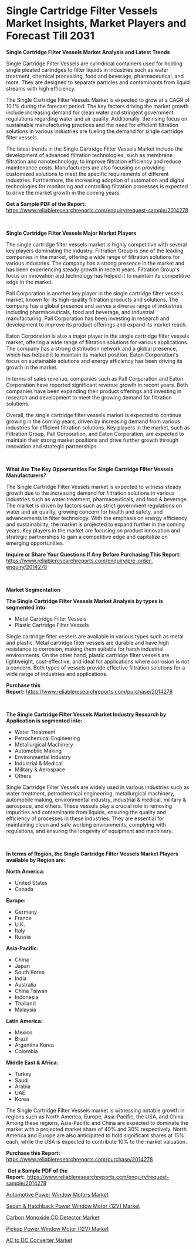 <p><h1>Single Cartridge Filter Vessels Market Insights, Market Players and Forecast Till 2031</h1></p><p><strong>Single Cartridge Filter Vessels Market Analysis and Latest Trends</strong></p>
<p><p>Single Cartridge Filter Vessels are cylindrical containers used for holding single pleated cartridges to filter liquids in industries such as water treatment, chemical processing, food and beverage, pharmaceutical, and more. They are designed to separate particles and contaminants from liquid streams with high efficiency.</p><p>The Single Cartridge Filter Vessels Market is expected to grow at a CAGR of 10.1% during the forecast period. The key factors driving the market growth include increasing demand for clean water and stringent government regulations regarding water and air quality. Additionally, the rising focus on sustainable manufacturing practices and the need for efficient filtration solutions in various industries are fueling the demand for single cartridge filter vessels.</p><p>The latest trends in the Single Cartridge Filter Vessels Market include the development of advanced filtration technologies, such as membrane filtration and nanotechnology, to improve filtration efficiency and reduce maintenance costs. Manufacturers are also focusing on providing customized solutions to meet the specific requirements of different industries. Furthermore, the increasing adoption of automation and digital technologies for monitoring and controlling filtration processes is expected to drive the market growth in the coming years.</p></p>
<p><strong>Get a Sample PDF of the Report:&nbsp;</strong> <a href="https://www.reliableresearchreports.com/enquiry/request-sample/2014278">https://www.reliableresearchreports.com/enquiry/request-sample/2014278</a></p>
<p>&nbsp;</p>
<p><strong>Single Cartridge Filter Vessels Major Market Players</strong></p>
<p><p>The single cartridge filter vessels market is highly competitive with several key players dominating the industry. Filtration Group is one of the leading companies in the market, offering a wide range of filtration solutions for various industries. The company has a strong presence in the market and has been experiencing steady growth in recent years. Filtration Group's focus on innovation and technology has helped it to maintain its competitive edge in the market.</p><p>Pall Corporation is another key player in the single cartridge filter vessels market, known for its high-quality filtration products and solutions. The company has a global presence and serves a diverse range of industries including pharmaceuticals, food and beverage, and industrial manufacturing. Pall Corporation has been investing in research and development to improve its product offerings and expand its market reach.</p><p>Eaton Corporation is also a major player in the single cartridge filter vessels market, offering a wide range of filtration solutions for various applications. The company has a strong distribution network and a global presence, which has helped it to maintain its market position. Eaton Corporation's focus on sustainable solutions and energy efficiency has been driving its growth in the market.</p><p>In terms of sales revenue, companies such as Pall Corporation and Eaton Corporation have reported significant revenue growth in recent years. Both companies have been expanding their product offerings and investing in research and development to meet the growing demand for filtration solutions.</p><p>Overall, the single cartridge filter vessels market is expected to continue growing in the coming years, driven by increasing demand from various industries for efficient filtration solutions. Key players in the market, such as Filtration Group, Pall Corporation, and Eaton Corporation, are expected to maintain their strong market positions and drive further growth through innovation and strategic partnerships.</p></p>
<p>&nbsp;</p>
<p><strong>What Are The Key Opportunities For Single Cartridge Filter Vessels Manufacturers?</strong></p>
<p><p>The Single Cartridge Filter Vessels market is expected to witness steady growth due to the increasing demand for filtration solutions in various industries such as water treatment, pharmaceuticals, and food & beverage. The market is driven by factors such as strict government regulations on water and air quality, growing concern for health and safety, and advancements in filter technology. With the emphasis on energy efficiency and sustainability, the market is projected to expand further in the coming years. Key players in the market are focusing on product innovation and strategic partnerships to gain a competitive edge and capitalize on emerging opportunities.</p></p>
<p><strong>Inquire or Share Your Questions If Any Before Purchasing This Report:</strong> <a href="https://www.reliableresearchreports.com/enquiry/pre-order-enquiry/2014278">https://www.reliableresearchreports.com/enquiry/pre-order-enquiry/2014278</a></p>
<p>&nbsp;</p>
<p><strong>Market Segmentation</strong></p>
<p><strong>The Single Cartridge Filter Vessels Market Analysis by types is segmented into:</strong></p>
<p><ul><li>Metal Cartridge Filter Vessels</li><li>Plastic Cartridge Filter Vessels</li></ul></p>
<p><p>Single cartridge filter vessels are available in various types such as metal and plastic. Metal cartridge filter vessels are durable and have high resistance to corrosion, making them suitable for harsh industrial environments. On the other hand, plastic cartridge filter vessels are lightweight, cost-effective, and ideal for applications where corrosion is not a concern. Both types of vessels provide effective filtration solutions for a wide range of industries and applications.</p></p>
<p><strong>Purchase this Report:&nbsp;</strong><a href="https://www.reliableresearchreports.com/purchase/2014278">https://www.reliableresearchreports.com/purchase/2014278</a></p>
<p>&nbsp;</p>
<p><strong>The Single Cartridge Filter Vessels Market Industry Research by Application is segmented into:</strong></p>
<p><ul><li>Water Treatment</li><li>Petrochemical Engineering</li><li>Metallurgical Machinery</li><li>Automobile Making</li><li>Environmental Industry</li><li>Industrial & Medical</li><li>Military & Aerospace</li><li>Others</li></ul></p>
<p><p>Single Cartridge Filter Vessels are widely used in various industries such as water treatment, petrochemical engineering, metallurgical machinery, automobile making, environmental industry, industrial & medical, military & aerospace, and others. These vessels play a crucial role in removing impurities and contaminants from liquids, ensuring the quality and efficiency of processes in these industries. They are essential for maintaining clean and safe working environments, complying with regulations, and ensuring the longevity of equipment and machinery.</p></p>
<p>&nbsp;</p>
<p><strong>In terms of Region, the Single Cartridge Filter Vessels Market Players available by Region are:</strong></p>
<p>
    <p> <strong> North America: </strong>
        <ul>
            <li>United States</li>
            <li>Canada</li>
        </ul>
        </p> 
    <p> <strong> Europe: </strong>
        <ul>
            <li>Germany</li>
            <li>France</li>
            <li>U.K.</li>
            <li>Italy</li>
            <li>Russia</li>
        </ul>
        </p> 
    <p> <strong> Asia-Pacific: </strong>
        <ul>
            <li>China</li>
            <li>Japan</li>
            <li>South Korea</li>
            <li>India</li>
            <li>Australia</li>
            <li>China Taiwan</li>
            <li>Indonesia</li>
            <li>Thailand</li>
            <li>Malaysia</li>
        </ul>
        </p> 
    <p> <strong> Latin America: </strong>
        <ul>
            <li>Mexico</li>
            <li>Brazil</li>
            <li>Argentina Korea</li>
            <li>Colombia</li>
        </ul>
        </p> 
    <p> <strong> Middle East & Africa: </strong>
        <ul>
            <li>Turkey</li>
            <li>Saudi</li>
            <li>Arabia</li>
            <li>UAE</li>
            <li>Korea</li>
        </ul>
    </p>
    </p>
<p><p>The Single Cartridge Filter Vessels market is witnessing notable growth in regions such as North America, Europe, Asia-Pacific, the USA, and China. Among these regions, Asia-Pacific and China are expected to dominate the market with a projected market share of 40% and 30% respectively. North America and Europe are also anticipated to hold significant shares at 15% each, while the USA is expected to contribute 10% to the market valuation.</p></p>
<p><strong>Purchase this Report: </strong><a href="https://www.reliableresearchreports.com/purchase/2014278">https://www.reliableresearchreports.com/purchase/2014278</a></p>
<p>&nbsp;<strong>Get a Sample PDF of the Report:&nbsp;&nbsp;</strong><a href="https://www.reliableresearchreports.com/enquiry/request-sample/2014278">https://www.reliableresearchreports.com/enquiry/request-sample/2014278</a></p>
<p><strong></strong></p>
<p><p><a href="https://picayune-night-cbd.notion.site/Automotive-Power-Window-Motors-Market-Growth-Market-Trends-COVID-19-Impact-and-Forecasts-for-peri-8376a5db57d4444ca1b7eb629ec0d8ab">Automotive Power Window Motors Market</a></p><p><a href="https://valiant-lunge-8fe.notion.site/Insights-into-Sedan-Hatchback-Power-Window-Motor-12V-Market-Size-Analysing-Market-Share-Trends-7bc61d935d6f4a45a594598659bfd85b">Sedan & Hatchback Power Window Motor (12V) Market</a></p><p><a href="https://view.publitas.com/reportprime-1/carbon-monoxide-co-detector-market-a-comprehensive-report-of-its-market-share-growth-trends-2024-2031/">Carbon Monoxide CO Detector Market</a></p><p><a href="https://artistic-helicopter-ca9.notion.site/Pickup-Power-Window-Motor-12V-Market-Challenges-Opportunities-and-Growth-Drivers-and-Major-Mark-08daddc58aa04d168c07ba12191fc54f">Pickup Power Window Motor (12V) Market</a></p><p><a href="https://view.publitas.com/reportprime-1/ac-to-dc-converter-market-size-reflecting-a-forecast-till-2031-market-by-type-by-application-and-by-geography/">AC to DC Converter Market</a></p></p>